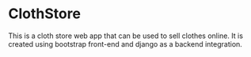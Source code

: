 # ClothStore

This is a cloth store web app that can be used to sell clothes online. It is created using bootstrap front-end and django as a backend integration.
